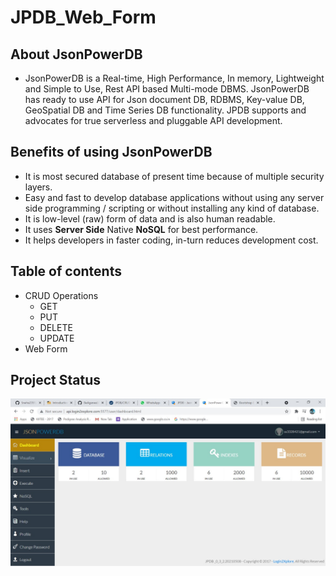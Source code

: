 # JPDB_Web_Form

## About JsonPowerDB
* JsonPowerDB is a Real-time, High Performance, In memory, Lightweight and Simple to Use, Rest API based Multi-mode DBMS. JsonPowerDB has ready to use API for Json document DB, RDBMS, Key-value DB, GeoSpatial DB and Time Series DB functionality. JPDB supports and advocates for true serverless and pluggable API development.

## Benefits of using JsonPowerDB
*  It is most secured database of present time because of multiple security layers.
*  Easy and fast to develop database applications without using any server side programming / scripting or without installing any kind of database.
*  It is low-level (raw) form of data and is also human readable.
*  It uses **Server Side** Native **NoSQL** for best performance.
*  It helps developers in faster coding, in-turn reduces development cost.

## Table of contents
*  CRUD Operations
   * GET
   * PUT
   * DELETE
   * UPDATE
*  Web Form

## Project Status
<img src= "https://github.com/Sneha2351/JPDB_Web_Form/blob/main/All%20screenshots/JPDB%201.jpeg">
